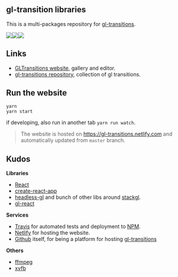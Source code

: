 ## gl-transition libraries

This is a multi-packages repository for [gl-transitions](https://github.com/gltransitions/gl-transitions).

<img src="https://camo.githubusercontent.com/c42ecc6197b0f51a106fb50723f9bc6d2e1f925c/687474703a2f2f692e696d6775722e636f6d2f74573331704a452e676966" /><img src="https://camo.githubusercontent.com/7e34cd12d5a9afa94f470395b04b0914c978ce01/687474703a2f2f692e696d6775722e636f6d2f555a5a727775552e676966" /><img src="https://camo.githubusercontent.com/0456d4ed8753fbce027f1174dc8b22da548eeade/687474703a2f2f692e696d6775722e636f6d2f654974426a33582e676966" />

## Links

- [GLTransitions website](https://gl-transitions.netlify.com), gallery and editor.
- [gl-transitions repository](https://github.com/gltransitions/gl-transitions), collection of gl transitions.

## Run the website

```
yarn
yarn start
```

if developing, also run in another tab `yarn run watch`.

> The website is hosted on https://gl-transitions.netlify.com and automatically updated from `master` branch.

## Kudos

**Libraries**

- [React](https://github.com/facebook/react)
- [create-react-app](https://github.com/facebookincubator/create-react-app)
- [headless-gl](https://github.com/stackgl/headless-gl) and bunch of other libs around [stackgl](https://github.com/stackgl/headless-gl).
- [gl-react](https://github.com/gre/gl-react)

**Services**

- [Travis](https://travis-ci.org/gltransitions/gl-transitions) for automated tests and deployment to [NPM](https://npmjs.com).
- [Netlify](https://netlify.com) for hosting the website.
- [Github](https://github.com) itself, for being a platform for hosting [gl-transitions](https://github.com/gltransitions/gl-transitions)

**Others**

- [ffmpeg](https://ffmpeg.org/)
- [xvfb](https://www.x.org/)
